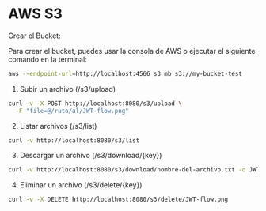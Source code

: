 # AWS S3

Crear el Bucket:

Para crear el bucket, puedes usar la consola de AWS o ejecutar el siguiente comando en la terminal:

```bash
aws --endpoint-url=http://localhost:4566 s3 mb s3://my-bucket-test
```

1. Subir un archivo (/s3/upload)

```bash
curl -v -X POST http://localhost:8080/s3/upload \
  -F "file=@/ruta/al/JWT-flow.png"
```

2. Listar archivos (/s3/list)

```bash
curl -v http://localhost:8080/s3/list
```

3. Descargar un archivo (/s3/download/{key})

```bash
curl -v http://localhost:8080/s3/download/nombre-del-archivo.txt -o JWT-flow.png
```

4. Eliminar un archivo (/s3/delete/{key})

```bash
curl -v -X DELETE http://localhost:8080/s3/delete/JWT-flow.png
```

